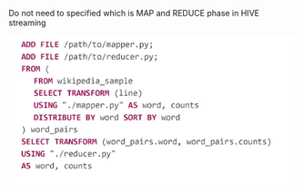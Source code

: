 Do not need to specified which is MAP and REDUCE phase in HIVE streaming

![hive-streaming](hive-streaming.png)